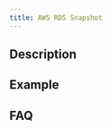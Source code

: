 ```yaml
---
title: AWS RDS Snapshot
---
```


## Description

<!-- action-docs-inputs source=".github/workflows/aws-rds-snapshot.yaml" -->

<!-- action-docs-outputs source=".github/workflows/aws-rds-snapshot.yaml" -->

<!-- action-docs-usage source=".github/workflows/aws-rds-snapshot.yaml" project="dnd-it/github-workflows/.github/workflows/aws-rds-snapshot.yaml" version="v2" -->

## Example

## FAQ
